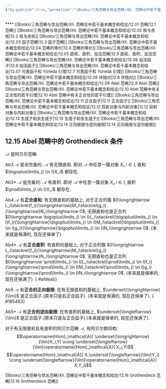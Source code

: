 ```yaml
---
{"dg-publish":true,"permalink":"/Books/三角范畴与导出范畴/Ⅻ. 范畴论中若干基本概念和结论/12.15 Abel 范畴中的 Grothendieck 条件/","dgPassFrontmatter":true,"created":"2024-07-06T09:51:11.072+08:00","updated":"2024-09-06T20:13:20.256+08:00"}
---
```


****<font size="2"> [[Books/三角范畴与导出范畴/Ⅻ. 范畴论中若干基本概念和结论/12.01 范畴\|12.1 范畴]]   </font>
<font size="2"> [[Books/三角范畴与导出范畴/Ⅻ. 范畴论中若干基本概念和结论/12.02 核与余核\|12.2 核与余核]]   </font>
<font size="2"> [[Books/三角范畴与导出范畴/Ⅻ. 范畴论中若干基本概念和结论/12.03 函子范畴\|12.3 函子范畴]]   </font>
<font size="2"> [[Books/三角范畴与导出范畴/Ⅻ. 范畴论中若干基本概念和结论/12.04 范畴的等价\|12.4 范畴的等价]]  </font>
<font size="2"> [[Books/三角范畴与导出范畴/Ⅻ. 范畴论中若干基本概念和结论/12.05 直和、直积、加法范畴\|12.5 直和、直积、加法范畴]]   </font>
<font size="2"> [[Books/三角范畴与导出范畴/Ⅻ. 范畴论中若干基本概念和结论/12.06 加法函子\|12.6 加法函子]]   </font>
<font size="2"> [[Books/三角范畴与导出范畴/Ⅻ. 范畴论中若干基本概念和结论/12.07 可表函子和 Yoneda 引理\|12.7 可表函子和 Yoneda 引理]]   </font>
<font size="2"> [[Books/三角范畴与导出范畴/Ⅻ. 范畴论中若干基本概念和结论/12.08 伴随对\|12.8 伴随对]]   </font>
<font size="2"> [[Books/三角范畴与导出范畴/Ⅻ. 范畴论中若干基本概念和结论/12.09 Abel 范畴\|12.9 Abel 范畴]]   </font>
<font size="2"> [[Books/三角范畴与导出范畴/Ⅻ. 范畴论中若干基本概念和结论/12.10 Abel 范畴中有关正合性的若干引理\|12.10 Abel 范畴中有关正合性的若干引理]]   </font>
<font size="2"> [[Books/三角范畴与导出范畴/Ⅻ. 范畴论中若干基本概念和结论/12.11 正合函子\|12.11 正合函子]]   </font>
<font size="2"> [[Books/三角范畴与导出范畴/Ⅻ. 范畴论中若干基本概念和结论/12.12 投射对象与内射对象\|12.12 投射对象与内射对象]]  </font>
<font size="2"> [[Books/三角范畴与导出范畴/Ⅻ. 范畴论中若干基本概念和结论/12.13 生成子和余生成子\|12.13 生成子和余生成子]]   </font>
<font size="2"> [[Books/三角范畴与导出范畴/Ⅻ. 范畴论中若干基本概念和结论/12.14 正向极限与逆向极限\|12.14 正向极限与逆向极限]]   </font>
## 12.15 Abel 范畴中的 Grothendieck 条件

 $\mathcal{A}$ 是阿贝尔范畴.

Ab3  $\mathcal{A}$ 是余完备的:  $\mathcal{A}$ 有无限直和. 即对 $\mathcal{A}$ 中任意一簇对象 $X_i,i \in I$, 直和 $\bigoplus\limits_{i \in I}X_i$ 都存在.

Ab3*  $\mathcal{A}$ 是完备的:  $\mathcal{A}$ 有直积. 即对 $\mathcal{A}$ 中任意一簇对象 $X_i,i \in I$, 直积 $\prod\limits_{i \in I}X_i$ 都存在.

Ab4  $\mathcal{A}$ 有**正合直和**: 有无限直和的基础上, 对于正合列簇 $0\longrightarrow L_i\stackrel{f_i}{\longrightarrow}M_i\stackrel{g_i}{\longrightarrow}N_i\longrightarrow 0$, 无限直和也是正合列 $0\longrightarrow \bigoplus\limits_{i \in I}L_i\stackrel{\bigoplus\limits_{i \in I}f_i}{\longrightarrow}\bigoplus\limits_{i \in I}M_i\stackrel{\bigoplus\limits_{i \in I}g_i}{\longrightarrow}\bigoplus\limits_{i \in I}N_i\longrightarrow 0$. (本来就是保满的, 现在还保单了).

Ab4*  $\mathcal{A}$ 有**正合直积**: 有直积的基础上, 对于正合列簇 $0\longrightarrow L_i\stackrel{f_i}{\longrightarrow}M_i\stackrel{g_i}{\longrightarrow}N_i\longrightarrow 0$, 无限直和也是正合列 $0\longrightarrow \prod\limits_{i \in I}L_i\stackrel{\prod\limits_{i \in I}f_i}{\longrightarrow}\prod\limits_{i \in I}M_i\stackrel{\prod\limits_{i \in I}g_i}{\longrightarrow}\prod\limits_{i \in I}N_i\longrightarrow 0$. (本来就是保单的, 现在还保满了).
{ #afdeab}


Ab5  $\mathcal{A}$ 有**正合的正向极限**: 在有无限直和的基础上,  $\underset{\longrightarrow}{\lim}$ 是正合函子.(原本只是右正合函子). (本来就是保满的, 现在还保单了).
{ #185483}


Ab5*  $\mathcal{A}$ 有**正合的逆向极限**: 在有直积的基础上,  $\underset{\longleftarrow}{\lim}$ 是正合函子.(原本只是左正合函子).(本来就是保单的, 现在还保满了).

对于有无限直和且有直积的阿贝尔范畴 $\mathcal{A}$, 有阿贝尔群同构:
$$\operatorname{Hom}_\mathcal{A}( \underset{\longrightarrow}{\lim}X_i,Y) \cong \underset{\longleftarrow}{\lim}\operatorname{Hom}_\mathcal{A}( X_i,Y)$$
$$\operatorname{Hom}_\mathcal{A}( X,\underset{\longleftarrow}{\lim}Y_i) \cong \underset{\longleftarrow}{\lim}\operatorname{Hom}_\mathcal{A}( X,Y_i)$$

<font size="2"> [[Books/三角范畴与导出范畴/Ⅻ. 范畴论中若干基本概念和结论/12.16 Grothendieck 范畴\|12.16 Grothendieck 范畴]]  </font>